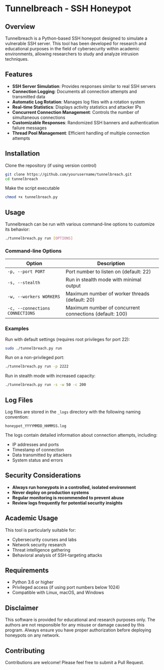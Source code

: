 # Tunnelbreach - SSH Honeypot

## Overview

Tunnelbreach is a Python-based SSH honeypot designed to simulate a vulnerable SSH server. This tool has been developed for research and educational purposes in the field of cybersecurity within academic environments, allowing researchers to study and analyze intrusion techniques.

## Features

- **SSH Server Simulation**: Provides responses similar to real SSH servers
- **Connection Logging**: Documents all connection attempts and transmitted data
- **Automatic Log Rotation**: Manages log files with a rotation system
- **Real-time Statistics**: Displays activity statistics and attacker IPs
- **Concurrent Connection Management**: Controls the number of simultaneous connections
- **Customizable Responses**: Randomized SSH banners and authentication failure messages
- **Thread Pool Management**: Efficient handling of multiple connection attempts

## Installation

Clone the repository (if using version control)

```bash
git clone https://github.com/yourusername/tunnelbreach.git
cd tunnelbreach
```

Make the script executable

```bash
chmod +x tunnelbreach.py
```

## Usage

Tunnelbreach can be run with various command-line options to customize its behavior:

```bash
./tunnelbreach.py run [OPTIONS]
```

### Command-line Options

| Option | Description |
|--------|-------------|
| `-p, --port PORT` | Port number to listen on (default: 22) |
| `-s, --stealth` | Run in stealth mode with minimal output |
| `-w, --workers WORKERS` | Maximum number of worker threads (default: 20) |
| `-c, --connections CONNECTIONS` | Maximum number of concurrent connections (default: 100) |

### Examples

Run with default settings (requires root privileges for port 22):
```bash
sudo ./tunnelbreach.py run
```

Run on a non-privileged port:
```bash
./tunnelbreach.py run -p 2222
```

Run in stealth mode with increased capacity:
```bash
./tunnelbreach.py run -s -w 50 -c 200
```

## Log Files

Log files are stored in the `_logs` directory with the following naming convention:
```
honeypot_YYYYMMDD_HHMMSS.log
```

The logs contain detailed information about connection attempts, including:
- IP addresses and ports
- Timestamp of connection
- Data transmitted by attackers
- System status and errors

## Security Considerations

- **Always run honeypots in a controlled, isolated environment**
- **Never deploy on production systems**
- **Regular monitoring is recommended to prevent abuse**
- **Review logs frequently for potential security insights**

## Academic Usage

This tool is particularly suitable for:
- Cybersecurity courses and labs
- Network security research
- Threat intelligence gathering
- Behavioral analysis of SSH-targeting attacks

## Requirements

- Python 3.6 or higher
- Privileged access (if using port numbers below 1024)
- Compatible with Linux, macOS, and Windows

## Disclaimer

This software is provided for educational and research purposes only. The authors are not responsible for any misuse or damage caused by this program. Always ensure you have proper authorization before deploying honeypots on any network.

## Contributing

Contributions are welcome! Please feel free to submit a Pull Request.
